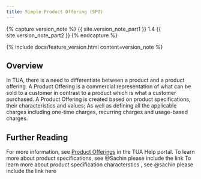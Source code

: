 ```yaml
---
title: Simple Product Offering (SPO)
---
```


{% capture version_note %}
{{ site.version_note_part1 }} 1.4 {{ site.version_note_part2 }}
{% endcapture %}

{% include docs/feature_version.html content=version_note %}

## Overview

In TUA, there is a need to differentiate between a product and a product offering.  A Product Offering is a commercial representation of what can be sold to a customer in contrast to a product which is what a customer purchased.  A Product Offering is created based on product specifications, their characteristics and values; As well as defining all the applicable charges including one-time charges, recurring charges and usage-based charges.

## Further Reading

For more information, see [Product Offerings](https://help.sap.com/viewer/32f0086927f44c9ab1199f1dab8833cd/2007/en-US/315410098c024e50adf4c43373761936.html) in the TUA Help portal.
To learn more about product specifications, see @Sachin please include the link
To learn more about product specification characterstics , see @sachin please include the link here
